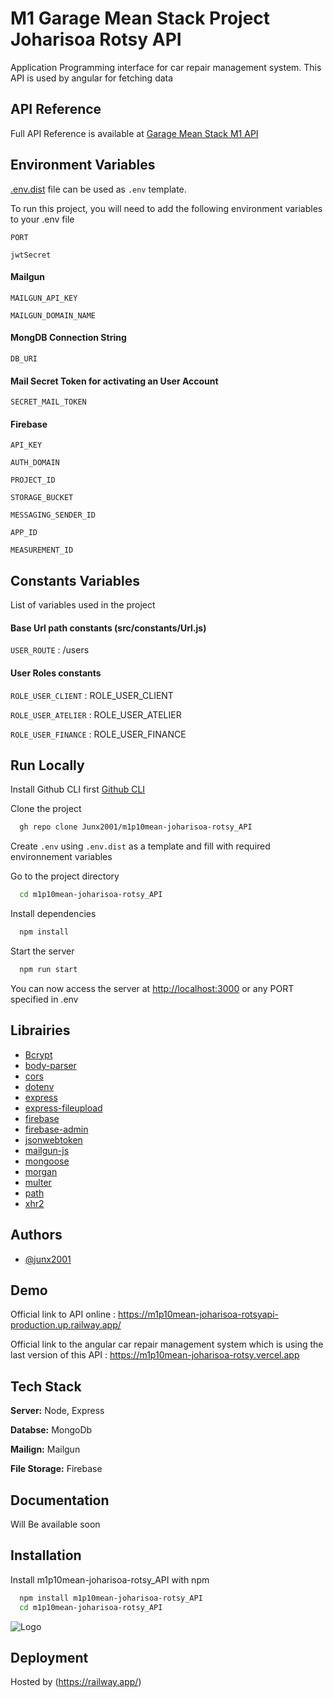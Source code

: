 
# M1 Garage Mean Stack Project Joharisoa Rotsy API

Application Programming interface for car repair management system. This API is used by angular for fetching data


## API Reference

Full API Reference is available at [Garage Mean Stack M1 API](https://documenter.getpostman.com/view/14904994/2s935hPm5q)

## Environment Variables
[.env.dist](./.env.dist) file can be used as `.env` template.

To run this project, you will need to add the following environment variables to your .env file

`PORT`

`jwtSecret` 

#### Mailgun

`MAILGUN_API_KEY`

`MAILGUN_DOMAIN_NAME`

#### MongDB Connection String

`DB_URI`

#### Mail Secret Token for activating an User Account

`SECRET_MAIL_TOKEN`

#### Firebase

`API_KEY` 

`AUTH_DOMAIN` 

`PROJECT_ID`

`STORAGE_BUCKET`

`MESSAGING_SENDER_ID`

`APP_ID`

`MEASUREMENT_ID`

## Constants Variables

List of variables used in the project 

#### Base Url path constants (src/constants/Url.js)
`USER_ROUTE` : /users

#### User Roles constants
`ROLE_USER_CLIENT` : ROLE_USER_CLIENT

`ROLE_USER_ATELIER` : ROLE_USER_ATELIER

`ROLE_USER_FINANCE` : ROLE_USER_FINANCE
## Run Locally

Install Github CLI first [Github CLI](https://github.com/cli/cli#installation)

Clone the project

```bash
  gh repo clone Junx2001/m1p10mean-joharisoa-rotsy_API
```

Create `.env` using `.env.dist` as a template and fill with required environnement variables

Go to the project directory

```bash
  cd m1p10mean-joharisoa-rotsy_API
```

Install dependencies

```bash
  npm install
```

Start the server

```bash
  npm run start
```

You can now access the server at [http://localhost:3000](http://localhost:3000) or any PORT specified in .env


## Librairies

 - [Bcrypt](https://www.npmjs.com/package/bcrypt)
 - [body-parser](https://www.npmjs.com/package/body-parser)
 - [cors](https://www.npmjs.com/package/cors)
  - [dotenv](https://www.npmjs.com/package/dotenv)
 - [express](https://www.npmjs.com/package/express)
 - [express-fileupload](https://www.npmjs.com/package/express-fileupload)
  - [firebase](https://www.npmjs.com/package/firebase)
 - [firebase-admin](https://www.npmjs.com/package/firebase-admin)
 - [jsonwebtoken](https://www.npmjs.com/package/jsonwebtoken)
 - [mailgun-js](https://www.npmjs.com/package/mailgun-js-sdk)
 - [mongoose](https://www.npmjs.com/package/mongoose)
 - [morgan](https://www.npmjs.com/package/morgan)
 - [multer](https://www.npmjs.com/package/multer)
 - [path](https://www.npmjs.com/package/path)
 - [xhr2](https://www.npmjs.com/package/xhr2)

## Authors

- [@junx2001](https://github.com/Junx2001)


## Demo

Official link to API online : https://m1p10mean-joharisoa-rotsyapi-production.up.railway.app/

Official link to the angular car repair management system which is using the last version of this API : https://m1p10mean-joharisoa-rotsy.vercel.app



## Tech Stack

**Server:** Node, Express

**Databse:** MongoDb

**Mailign:** Mailgun

**File Storage:** Firebase



## Documentation

Will Be available soon


## Installation

Install m1p10mean-joharisoa-rotsy_API with npm

```bash
  npm install m1p10mean-joharisoa-rotsy_API
  cd m1p10mean-joharisoa-rotsy_API
```
    
![Logo](https://dev-to-uploads.s3.amazonaws.com/uploads/articles/th5xamgrr6se0x5ro4g6.png)


## Deployment

Hosted by (https://railway.app/)

